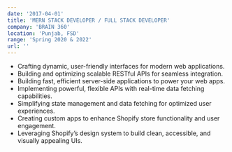 ```yaml
---
date: '2017-04-01'
title: 'MERN STACK DEVELOPER / FULL STACK DEVELOPER'
company: 'BRAIN 360'
location: 'Punjab, FSD'
range: 'Spring 2020 & 2022'
url: ''
---
```


- Crafting dynamic, user-friendly interfaces for modern web applications.
- Building and optimizing scalable RESTful APIs for seamless integration.
- Building fast, efficient server-side applications to power your web apps.
- Implementing powerful, flexible APIs with real-time data fetching capabilities.
- Simplifying state management and data fetching for optimized user experiences.
- Creating custom apps to enhance Shopify store functionality and user engagement.
- Leveraging Shopify’s design system to build clean, accessible, and visually appealing UIs.
